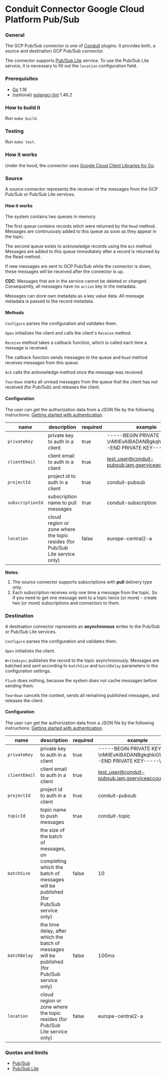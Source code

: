 # Conduit Connector Google Cloud Platform Pub/Sub

### General
The GCP Pub/Sub connector is one of [Conduit](https://github.com/ConduitIO/conduit) plugins. 
It provides both, a source and destination GCP Pub/Sub connector.

The connector supports [Pub/Sub Lite](https://cloud.google.com/pubsub/lite/docs) service.
To use the Pub/Sub Lite service, it is necessary to fill out the `location` configuration field.

### Prerequisites
- [Go](https://go.dev/) 1.18
- (optional) [golangci-lint](https://github.com/golangci/golangci-lint) 1.46.2

### How to build it
Run `make build`.

### Testing
Run `make test`.

### How it works
Under the hood, the connector uses [Google Cloud Client Libraries for Go](https://github.com/googleapis/google-cloud-go).

### Source
A source connector represents the receiver of the messages from the GCP Pub/Sub or Pub/Sub Lite services.

#### How it works
The system contains two queues in memory.

The first queue contains records witch were returned by the `Read` method.
Messages are continuously added to this queue as soon as they appear in the topic.

The second queue exists to acknowledge records using the `Ack` method. 
Messages are added to this queue immediately after a record is returned by the Read method.

If new messages are sent to GCP Pub/Sub while the connector is down, 
these messages will be received after the connector is up.

**CDC**: Messages that are in the service cannot be deleted or changed. 
Consequently, all messages have no `action` key in the metadata.

Messages can store own metadata as a key value data.
All message metadata is passed to the record metadata.

#### Methods
`Configure` parses the configuration and validates them.

`Open` initializes the client and calls the client's `Receive` method.

`Receive` method takes a callback function, which is called each time a message is received.

The callback function sends messages to the queue and `Read` method receives messages from this queue.

`Ack` calls the acknowledge method once the message was received.

`Teardown` marks all unread messages from the queue that the client has not received (for Pub/Sub) and releases the client.

#### Configuration
The user can get the authorization data from a JSON file by the following instructions: [Getting started with authentication](https://cloud.google.com/docs/authentication/getting-started).

| name             | description                                                                  | required | example                                                                        |
|------------------|------------------------------------------------------------------------------|----------|--------------------------------------------------------------------------------|
| `privateKey`     | private key to auth in a client                                              | true     | -----BEGIN PRIVATE KEY-----\nMIIEvAIBADANBgkqhkiG\n-----END PRIVATE KEY-----\n |
| `clientEmail`    | client email to auth in a client                                             | true     | test_user@conduit-pubsub.iam.gserviceaccount.com                               |
| `projectId`      | project id to auth in a client                                               | true     | conduit-pubsub                                                                 |
| `subscriptionId` | subscription name to pull messages                                           | true     | conduit-subscription                                                           |
| `location`       | cloud region or zone where the topic resides (for Pub/Sub Lite service only) | false    | europe-central2-a                                                              |
**Notes**:
1. The source connector supports subscriptions with **pull** delivery type only.
2. Each subscription receives only one time a message from the topic. 
So if you need to get one message sent to a topic twice (or more) - create two (or more) subscriptions and connectors to them.

### Destination
A destination connector represents an **asynchronous** writes to the Pub/Sub or Pub/Sub Lite services.

`Configure` parses the configuration and validates them.

`Open` initializes the client.

`WriteAsync` publishes the record to the topic asynchronously. Messages are batched and sent according to `batchSize` and `batchDelay` parameters in the configuration settings.

`Flush` does nothing, because the system does not cache messages before sending them.

`Teardown` cancels the context, sends all remaining published messages, and releases the client.

#### Configuration
The user can get the authorization data from a JSON file by the following instructions: [Getting started with authentication](https://cloud.google.com/docs/authentication/getting-started).

| name          | description                                                                                                               | required | example                                                                        |
|---------------|---------------------------------------------------------------------------------------------------------------------------|----------|--------------------------------------------------------------------------------|
| `privateKey`  | private key to auth in a client                                                                                           | true     | -----BEGIN PRIVATE KEY-----\nMIIEvAIBADANBgkqhkiG\n-----END PRIVATE KEY-----\n |
| `clientEmail` | client email to auth in a client                                                                                          | true     | test_user@conduit-pubsub.iam.gserviceaccount.com                               |
| `projectId`   | project id to auth in a client                                                                                            | true     | conduit-pubsub                                                                 |
| `topicId`     | topic name to push messages                                                                                               | true     | conduit-topic                                                                  |
| `batchSize`   | the size of the batch of messages, on completing which the batch of messages will be published (for Pub/Sub service only) | false    | 10                                                                             |
| `batchDelay`  | the time delay, after which the batch of messages will be published (for Pub/Sub service only)                            | false    | 100ms                                                                          |
| `location`    | cloud region or zone where the topic resides (for Pub/Sub Lite service only)                                              | false    | europe-central2-a                                                              |

### Quotas and limits
- [Pub/Sub](https://cloud.google.com/pubsub/quotas)
- [Pub/Sub Lite](https://cloud.google.com/pubsub/lite/quotas)